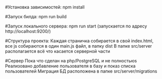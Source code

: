 #Установка зависимостей:
npm install

#Запуск билда:
npm run build

#Запуск локального сервера:
npm run start (запускается по адресу http://localhost:9200/)

#Структура проекта:
Каждая страничка собирается в свой index.html, все js собираются в один main.js файл, в папку dist
В папке src/server располагается всё что касается серверной части

#Сервер
Пока что сделан на php/PostgreSQL и не полностьюs
Реализовано добавление пользователя в базу и показ списка пользователей
Миграция БД расположена в папке src/server/migrations